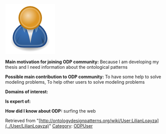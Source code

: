 [![Image:ODPUser.png](../images/a/a6/ODPUser.png)](../Image/ODPUser.png "Image:ODPUser.png")




  





__Main motivation for joining ODP community:__ Because I am developing my thesis and I need information about the ontological patterns


__Possible main contribution to ODP community:__ To have some help to solve modeling problems, To help other users to solve modeling problems


__Domains of interest:__


  



__Is expert of:__


  

__How did I know about ODP:__ surfing the web






Retrieved from "[http://ontologydesignpatterns.org/wiki/User:LilianLoayza](../User/LilianLoayza)"
 [Category](http://ontologydesignpatterns.org/wiki/Special:Categories "Special:Categories"): [ODPUser](../Category/ODPUser "Category:ODPUser")